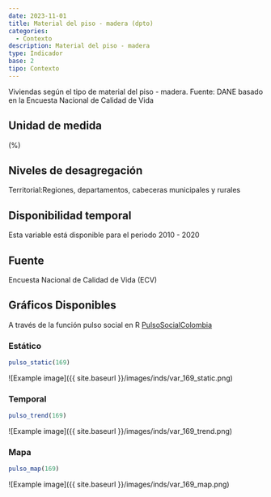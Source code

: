 ```yaml
---
date: 2023-11-01
title: Material del piso - madera (dpto)
categories:
  - Contexto
description: Material del piso - madera
type: Indicador
base: 2
tipo: Contexto
--- 
```


Viviendas según el tipo de material del piso - madera.
Fuente: DANE basado en la Encuesta Nacional de Calidad de Vida

## Unidad de medida
(%)

## Niveles de desagregación
Territorial:Regiones, departamentos, cabeceras municipales y rurales

## Disponibilidad temporal
Esta variable está disponible para el periodo 2010 - 2020

## Fuente
Encuesta Nacional de Calidad de Vida (ECV)

## Gráficos Disponibles

A través de la función pulso social en R [PulsoSocialColombia](https://github.com/pulsosocialcolombia/PulsoSocialColombia)

### Estático

``` R
pulso_static(169)
```

![Example image]({{ site.baseurl }}/images/inds/var_169_static.png)

### Temporal

``` R
pulso_trend(169)
```

![Example image]({{ site.baseurl }}/images/inds/var_169_trend.png)

### Mapa

``` R
pulso_map(169)
```

![Example image]({{ site.baseurl }}/images/inds/var_169_map.png)
